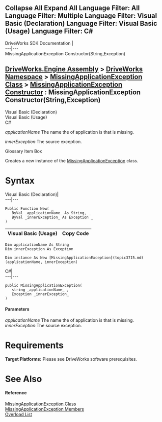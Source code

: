 Collapse All Expand All Language Filter: All  Language Filter: Multiple  Language Filter: Visual Basic (Declaration) Language Filter: Visual Basic (Usage) Language Filter: C#  
---  
DriveWorks SDK Documentation  |   
---|---  
MissingApplicationException Constructor(String,Exception)   
  
[DriveWorks.Engine Assembly](topic2156.md) > [DriveWorks Namespace](topic2159.md) > [MissingApplicationException Class](topic3715.md) > [MissingApplicationException Constructor](topic3721.md) : MissingApplicationException Constructor(String,Exception)  
---  
  
Visual Basic (Declaration)    
Visual Basic (Usage)    
C# 

_applicationName_
    The name the of application is that is missing.

_innerException_
    The source exception.

Glossary Item Box

Creates a new instance of the [MissingApplicationException](topic3715.md) class. 

# Syntax

Visual Basic (Declaration)|   
---|---  
      
    
    Public Function New( _
       ByVal _applicationName_ As String, _
       ByVal _innerException_ As Exception _
    )  
  
Visual Basic (Usage)| Copy Code  
---|---  
      
    
    Dim applicationName As String
    Dim innerException As Exception
     
    Dim instance As New [MissingApplicationException](topic3715.md)(applicationName, innerException)  
  
C#|   
---|---  
      
    
    public MissingApplicationException( 
       string _applicationName_ ,
       Exception _innerException_
    )  
  
#### Parameters

 _applicationName_
    The name the of application is that is missing.
_innerException_
    The source exception.

# Requirements

**Target Platforms:** Please see DriveWorks software prerequisites.

# See Also

#### Reference

[MissingApplicationException Class](topic3715.md)   
[MissingApplicationException Members](topic3716.md)   
[Overload List](topic3721.md)


